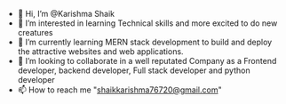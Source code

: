- 👋 Hi, I’m @Karishma Shaik
- 👀 I’m interested in learning Technical skills and more excited to do new creatures
- 🌱 I’m currently learning MERN stack development to build and deploy the attractive websites and web applications.
- 💞️ I’m looking to collaborate in a well reputated Company as a Frontend developer, backend developer, Full stack developer and python developer
- 📫 How to reach me "shaikkarishma76720@gmail.com"

<!---
Karshu7672/Karshu7672 is a ✨ special ✨ repository because its `README.md` (this file) appears on your GitHub profile.
You can click the Preview link to take a look at your changes.
--->

